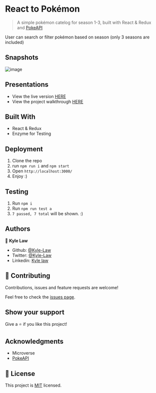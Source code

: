 # React to Pokémon

> A simple pokémon catelog for season 1-3, built with React & Redux and [PokeAPI](https://pokeapi.co/)

User can search or filter pokémon based on season (only 3 seasons are included)

## Snapshots

![image](https://user-images.githubusercontent.com/55923773/91823637-1cadd980-ec6c-11ea-9b36-9565b394ff95.png)

## Presentations

- View the live version [HERE](https://react-to-pokemon.herokuapp.com/)
- View the project walkthrough [HERE](https://www.loom.com/share/924fed8a12d94add8f7e28c1bc1a3457)

## Built With

- React & Redux
- Enzyme for Testing

## Deployment

1. Clone the repo
2. run `npm run i` and `npm start`
3. Open `http://localhost:3000/`
4. Enjoy :)

## Testing

1. Run `npm i`
2. Run `npm run test a`
3. `7 passed, 7 total` will be shown. :)

## Authors

👤 **Kyle Law**

- Github: [@Kyle-Law](https://github.com/Kyle-Law)
- Twitter: [@Kyle-Law](https://twitter.com/ZhunKhing)
- Linkedin: [Kyle law](https://www.linkedin.com/in/kyle-lawzhunkhing/)

## 🤝 Contributing

Contributions, issues and feature requests are welcome!

Feel free to check the [issues page](https://github.com/Kyle-Law/react-to-pokemon/issues?q=is%3Aissue+is%3Aopen+sort%3Aupdated-desc).

## Show your support

Give a ⭐️ if you like this project!

## Acknowledgments

- Microverse
- [PokeAPI](https://pokeapi.co/)

## 📝 License

This project is [MIT](LICENSE) licensed.
